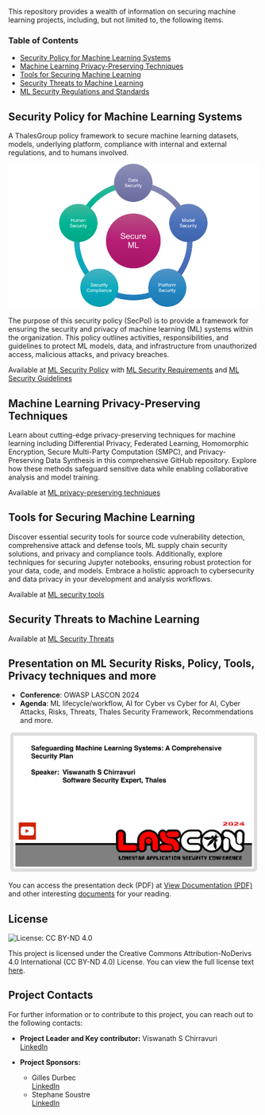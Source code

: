 This repository provides a wealth of information on securing machine learning projects, including, but not limited to, the following items.

### Table of Contents

- [Security Policy for Machine Learning Systems](security-policy/ml-secpol.md)
- [Machine Learning Privacy-Preserving Techniques](privacy/ml-privacy-techniques.md)
- [Tools for Securing Machine Learning](tools/ml-security-tools.md)
- [Security Threats to Machine Learning](ml-threats/ml-threats.md)
- [ML Security Regulations and Standards](ml-security-industry-references.md)

## Security Policy for Machine Learning Systems

A ThalesGroup policy framework to secure machine learning datasets, models, underlying platform, compliance with internal and external regulations, and to humans involved.

**![image](images/ml.png)**

The purpose of this security policy (SecPol) is to provide a framework for ensuring the security and privacy of machine learning (ML) systems within the organization. This policy outlines activities, responsibilities, and guidelines to protect ML models, data, and infrastructure from unauthorized access, malicious attacks, and privacy breaches.

Available at [ML Security Policy](security-policy/ml-secpol.md) with [ML Security Requirements](security-policy/ml-secpol-detailed.md) and [ML Security Guidelines](security-policy/guidelines/ml-secpol-guidelines.md)

## Machine Learning Privacy-Preserving Techniques
Learn about cutting-edge privacy-preserving techniques for machine learning including Differential Privacy, Federated Learning, Homomorphic Encryption, Secure Multi-Party Computation (SMPC), and Privacy-Preserving Data Synthesis in this comprehensive GitHub repository. Explore how these methods safeguard sensitive data while enabling collaborative analysis and model training.

Available at [ML privacy-preserving techniques](privacy/ml-privacy-techniques.md)

## Tools for Securing Machine Learning

Discover essential security tools for source code vulnerability detection, comprehensive attack and defense tools, ML supply chain security solutions, and privacy and compliance tools. Additionally, explore techniques for securing Jupyter notebooks, ensuring robust protection for your data, code, and models. Embrace a holistic approach to cybersecurity and data privacy in your development and analysis workflows.

Available at [ML security tools](tools/ml-security-tools.md)

## Security Threats to Machine Learning

Available at [ML Security Threats](ml-threats/ml-threats.md)

## Presentation on ML Security Risks, Policy, Tools, Privacy techniques and more

- **Conference**: OWASP LASCON 2024
- **Agenda**: ML lifecycle/workflow, AI for Cyber vs Cyber for AI, Cyber Attacks, Risks, Threats, Thales Security Framework, Recommendations and more.

<a href="https://youtu.be/vcRsGlrsFjs?si=WSaQUe9-bNpNEHEc&t=58" target="_blank">
  <img src="images/lascon2024.png" 
       alt="Watch the video" 
       title="Watch the video" 
       style="width:600px;">
</a>

You can access the presentation deck (PDF) at 
[View Documentation (PDF)](presentations/ML_SecPlan.pdf) and other interesting [documents](documents/documents.md) for your reading.


## License

![License: CC BY-ND 4.0](https://img.shields.io/badge/License-CC_BY--ND_4.0-lightgrey.svg)

This project is licensed under the Creative Commons Attribution-NoDerivs 4.0 International (CC BY-ND 4.0) License. 
You can view the full license text [here](https://creativecommons.org/licenses/by-nd/4.0/legalcode).

## Project Contacts

For further information or to contribute to this project, you can reach out to the following contacts:

- **Project Leader and Key contributor:** Viswanath S Chirravuri  
  [LinkedIn](https://www.linkedin.com/in/chviswanath/)

- **Project Sponsors:**
  - Gilles Durbec  
    [LinkedIn](https://fr.linkedin.com/in/gilles-durbec-1435412)
  - Stephane Soustre  
    [LinkedIn](https://www.linkedin.com/in/stephane-soustre-09a10b2/)
